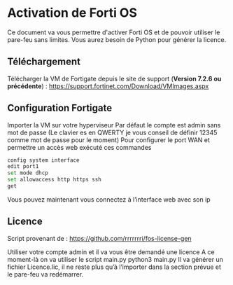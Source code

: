 # Activation de Forti OS

Ce document va vous permettre d'activer Forti OS et de pouvoir utiliser le pare-feu sans limites.
Vous aurez besoin de Python pour générer la licence.

## Téléchargement

Télécharger la VM de Fortigate depuis le site de support (**Version 7.2.6 ou précédente**) :
https://support.fortinet.com/Download/VMImages.aspx

## Configuration Fortigate

Importer la VM sur votre hyperviseur
Par défaut le compte est admin sans mot de passe
(Le clavier es en QWERTY je vous conseil de définir 12345 comme mot de passe pour le moment)
Pour configurer le port WAN et permettre un accès web exécuté ces commandes

```bash
config system interface
edit port1
set mode dhcp
set allowaccess http https ssh
get
```
Vous pouvez maintenant vous connectez à l’interface web avec son ip

## Licence

Script provenant de : https://github.com/rrrrrrri/fos-license-gen

Utiliser votre compte admin et il va vous être demandé une licence
A ce moment-là on va utiliser le script main.py
python3 main.py
Il va générer un fichier Licence.lic, il ne reste plus qu’à l’importer dans la section prévue et le pare-feu va redémarrer.

